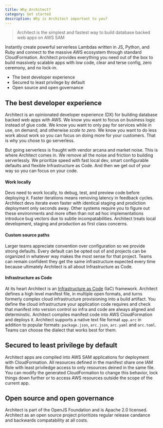 ```yaml
---
title: Why Architect?
category: Get started
description: Why is Architect important to you?
---
```


> Architect is the simplest and fastest way to build database backed web apps on AWS SAM

Instantly create powerful serverless Lambdas written in JS, Python, and Ruby and connect to the massive AWS ecosystem through standard CloudFormation. Architect provides everything you need out of the box to build massively scalable apps with low code, clear and terse config, zero ceremony, and no lock-in. 

- The best developer experience
- Secured to least privilege by default
- Open source and open governance

## The best developer experience

Architect is an opinionated developer experience (DX) for building database backed web apps with AWS. We know you want to focus on business logic instead of glue code. We know you want to only pay for services while in use, on demand, and otherwise _scale to zero_. We know you want to do less work about work so you can focus on doing more for your customers. That is why you chose to go serverless.

But going serverless is fraught with vendor arcana and market noise. This is where Architect comes in. We remove all the noise and friction to building serverlessly. We prioritize speed with fast local dev, smart configurable defaults and flexible Infrastructure as Code. And then we get out of your way so you can focus on your code.

#### Work locally

Devs need to work locally, to debug, test, and preview code before deploying it. Faster iterations means removing latency in feedback cycles. Architect devs iterate even faster with identical staging and prodiction deployment only seconds away. Other systems require you to figure out these environments and more often than not ad hoc implementations introduce bug vectors due to subtle incompatabilities. Architect treats local development, staging and production as first class concerns.

#### Custom source paths

Larger teams appreciate convention over configuration so we provide strong defaults. Every default can be opted out of and projects can be organized in whatever way makes the most sense for that project. Teams can remain confident they get the same infrastructure expected every time because ultimately Architect is all about Infrastructure as Code.

#### Infrastructure as Code

At its heart Architect is an [Infrastructure as Code](https://en.wikipedia.org/wiki/Infrastructure_as_code) (IaC) framework. Architect defines a high level manifest file, in multiple open formats, and turns formerly complex cloud infrastructure provisioning into a build artifact. You define the cloud infrastructure your application code requires and check that manifest into version control so infra and code are always aligned and determinstic. Architect compiles manifest code into AWS CloudFormation and deploys it. Architect supports a native text file format `app.arc` in addition to popular formats: `package.json`, `arc.json`, `arc.yaml` and `arc.toml`. Teams can choose the dialect that works best for them. 

## Secured to least privilege by default

Architect apps are compiled into AWS SAM applications for deployment with CloudFormation. All resources defined in the manifest share one IAM Role with least priviledge access to only resources deined in the same file. You can modify the generated CloudFormation to change this behavior, lock things down further or to access AWS resources outside the scope of the current app.

## Open source and open governance

Architect is part of the OpenJS Foundation and is Apache 2.0 licensed. Architect as an open source project prioritizes regular release candance and backwards compatability at all costs. 

